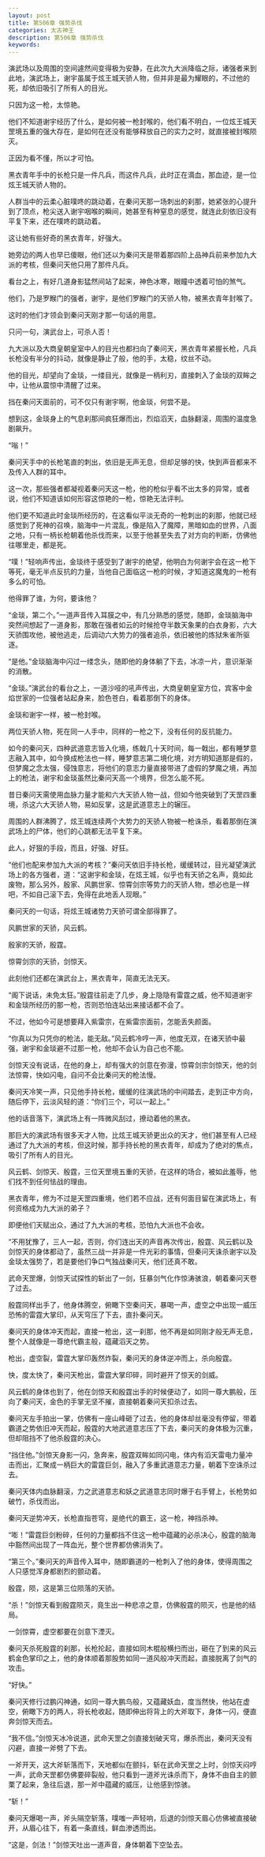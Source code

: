 ```yaml
---
layout: post
title: 第506章 强势杀伐
categories: 太古神王
description: 第506章 强势杀伐
keywords:
---
```


演武场以及周围的空间遽然间变得极为安静，在此次九大派降临之际，诸强者来到此地，演武场上，谢宇虽属于炫王城天骄人物，但并非是最为耀眼的，不过他的死，却依旧吸引了所有人的目光。

只因为这一枪，太惊艳。

他们不知道谢宇经历了什么，是如何被一枪封喉的，他们看不明白，一位炫王城天罡境五重的强大存在，是如何在还没有能够释放自己的实力之时，就直接被封喉陨灭。

正因为看不懂，所以才可怕。

黑衣青年手中的长枪只是一件凡兵，而这件凡兵，此时正在滴血，那血迹，是一位炫王城天骄人物的。

人群当中的云柔心脏噗咚的跳动着，在秦问天那一场刺出的刹那，她紧张的心提升到了顶点，枪尖送入谢宇咽喉的瞬间，她甚至有种窒息的感觉，就连此刻依旧没有平复下来，还在噗咚的跳动着。

这让她有些好奇的黑衣青年，好强大。

她旁边的两人也早已傻眼，他们还以为秦问天是带着那四阶上品神兵前来参加九大派的考核，但秦问天他只用了那件凡兵。

看台之上，有好几道身影猛然间站了起来，神色冰寒，眼瞳中透着可怕的煞气。

他们，乃是罗睺门的强者，谢宇，是他们罗睺门的天骄人物，被黑衣青年封喉了。

这时的他们才领会到秦问天刚才那一句话的用意。

只问一句，演武台上，可杀人否！

九大派以及大商皇朝皇室中人的目光也都扫向了秦问天，黑衣青年紧握长枪，凡兵长枪没有半分的抖动，就像是静止了般，他的手，太稳，纹丝不动。

他的目光，却望向了金琰，一缕目光，就像是一柄利刃，直接刺入了金琰的双眸之中，让他从震惊中清醒了过来。

挡在秦问天面前的，可不仅只有谢宇啊，他金琰，何尝不是。

想到这，金琰身上的气息刹那间疯狂爆而出，烈焰滔天，血脉翻滚，周围的温度急剧飙升。

“嗡！”

秦问天手中的长枪笔直的刺出，依旧是无声无息，但却足够的快，快到声音都来不及传入人群的耳中。

这一次，那些强者都凝视着秦问天这一枪，他的枪似乎看不出太多的异常，或者说，他们不知道该如何形容这惊艳的一枪，惊艳无法评判。

他们更不知道此时金琰所经历的，在这看似平淡无奇的一枪刺出的刹那，他就已经感觉到了死神的召唤，脑海中一片混乱，像是陷入了魔障，黑暗如血的世界，八面之地，只有一柄长枪朝着他杀伐而来，以至于他甚至失去了对方向的判断，仿佛他往哪里走，都是死。

“噗！”轻响声传出，金琰终于感受到了谢宇的绝望，他明白为何谢宇会在这一枪下等死，毫无半点反抗的力量，当他自己面临这一枪的时候，才知道这魔鬼的一枪有多么的可怕。

他得罪了谁，为何，要诛他？

“金琰，第二个。”一道声音传入耳膜之中，有几分熟悉的感觉，随即，金琰脑海中突然间想起了一道身影，那敢在强者如云的时候抢夺半数天象果的白衣身影，六大天骄围攻他，被他逃走，后调动六大势力的强者追杀，依旧被他的炼狱朱雀所驱逐。

“是他。”金琰脑海中闪过一缕念头，随即他的身体躺了下去，冰凉一片，意识渐渐的消散。

“金琰。”演武台的看台之上，一道沙哑的吼声传出，大商皇朝皇室方位，宾客中金焰世家的一位强者站起身来，脸色苍白，看着那倒下的身体。

金琰和谢宇一样，被一枪封喉。

两位天骄人物，死在同一人手中，同样的一枪之下，没有任何的反抗能力。

如今的秦问天，四种武道意志皆入化境，练戟几十天时间，每一戟出，都有睡梦意志融入其中，如今换成枪法也一样，睡梦意志第二境化境，对方明知道那是假的，但梦魔之念太强，侵蚀意志，将他们的意志力量直接带进了虚假的梦魔之境，再加上的枪法，谢宇和金琰虽然比秦问天高一个境界，但怎么能不死。

昔日秦问天需使用血脉力量才能和六大天骄人物一战，但如今他突破到了天罡四重境，杀这六大天骄人物，易如反掌，这是武道意志上的辗压。

周围的人群沸腾了，炫王城连续两个大势力的天骄人物被一枪诛杀，看着那倒在演武场上的尸体，他们的心跳都无法平复下来。

此人，好狠的手段，而且，好强、好狂。

“他们也配来参加九大派的考核？”秦问天依旧手持长枪，缓缓转过，目光凝望演武场上的各方强者，道：“这谢宇和金琰，在炫王城，似乎也有天骄之名声，竟如此废物，那么另外，殷家、风鹏世家、惊霄剑宗等势力的天骄人物，想必也是一样吧，不如自己滚下去，免得在此地丢人现眼。”

秦问天的一句话，将炫王城诸势力天骄可谓全部得罪了。

风鹏世家的天骄，风云鹤。

殷家的天骄，殷霆。

惊霄剑宗的天骄，剑惊天。

此刻他们还都在演武台上，黑衣青年，简直无法无天。

“阁下说话，未免太狂。”殷霆往前走了几步，身上隐隐有雷霆之威，他不知道谢宇和金琰所经历的那一枪，否则恐怕连站出来接话都不会了。

不过，他如今可是想要拜入紫雷宗，在紫雷宗面前，怎能丢失颜面。

“你真以为只凭你的枪法，能无敌。”风云鹤冷哼一声，他度无双，在诸天骄中最强，谢宇和金琰避不过那一枪，他却不会认为自己也不能。

剑惊天没有说话，在他的身上，却有强大的剑意在弥漫，惊霄剑宗剑惊天，他的剑法惊霄，快如闪电，自问不会比秦问天的枪法慢。

秦问天冷笑一声，只见他手持长枪，缓缓的往演武场的中间踏去，走到正中方向，随后停下，云淡风轻的道：“你们三个，可以一起上。”

他的话音落下，演武场上有一阵微风刮过，撩动着他的黑衣。

那巨大的演武场有很多天才人物，比炫王城天骄更出众的天才，他们甚至有人已经通过了九大派的考核，但这时候，那手持长枪的黑衣青年，却成为了绝对的焦点，吸引了所有人的目光。

风云鹤、剑惊天、殷霆，三位天罡境五重的天骄，在这样的场合，被如此羞辱，他们找不到任何怯战的理由。

黑衣青年，修为不过是天罡四重境，他们若不应战，还有何面目留在演武场上，有何资格成为九大派的弟子？

即便他们天赋出众，通过了九大派的考核，恐怕九大派也不会收。

“不用犹豫了，三人一起，否则，你们连出天的声音再次传出，殷霆、风云鹤以及剑惊天的身体都动了，虽然三战一并非是一件光彩的事情，但秦问天诛杀谢宇以及金琰太强势了，若是要他们争口气独战秦问天，他们还真不敢。

武命天罡爆，剑惊天试探性的斩出了一剑，狂暴剑气化作惊涛骇浪，朝着秦问天卷了过去。

殷霆同样出手了，他身体腾空，俯瞰下空秦问天，暴喝一声，虚空之中出现一威压恐怖的雷霆大掌印，从天穹压了下去，直扑秦问天。

秦问天的身体冲天而起，直接一枪出，这一刹那，他不再是如同刚才般无声无息，整个人就像是一尊绝代霸主般，蕴藏滔天之势。

枪出，虚空裂，雷霆大掌印轰然炸裂，秦问天的身体逆冲而上，杀向殷霆。

快，度太快了，秦问天枪出，雷霆大掌印碎，同时避开了惊天的剑威。

风云鹤的身体也到了，他在剑惊天和殷霆出手的时候便动了，如同一尊大鹏般，压向了秦问天，金色的手掌无坚不摧，直接朝着秦问天扣杀过去。

秦问天左手拍出一掌，仿佛有一座山峰砸了过去，他的身体却丝毫没有停留，带着霸道之势依旧冲天而起，殷霆的大地武道意志压了下去，秦问天的身体极为沉重，但却阻挡不了他杀殷霆的决心。

“挡住他。”剑惊天身影一闪，急奔来，殷霆双眸如同闪电，体内有滔天雷电力量冲击而出，汇聚成一柄巨大的雷霆巨剑，融入了多重武道意志力量，朝着下空诛杀过去。

秦问天体内血脉翻滚，力之武道意志和妖之武道意志同时爆于右手臂上，长枪势如破竹，杀伐而出。

秦问天逆势冲天，长枪直指苍穹，是绝代的霸王，这一枪，神挡杀神。

“嘭！”雷霆巨剑粉碎，任何的力量都挡不住这一枪中蕴藏的必杀决心，殷霆的脑海中豁然间出现了一阵血光，整个世界都仿佛消失了。

“第三个。”秦问天的声音传入耳中，随即霸道的一枪刺入了他的身体，使得周围之人只感觉浑身都剧烈的颤动着。

殷霆，陨，这是第三位陨落的天骄。

“杀！”剑惊天看到殷霆陨灭，竟生出一种悲凉之意，仿佛殷霆的陨灭，也是他的结局。

一剑惊霄，虚空都要在剑意下湮灭。

秦问天杀死殷霆的刹那，长枪抡起，直接如同木棍般横扫而出，砸在了到来的风云鹤金色掌印之上，他的身体顺着那股势如同一道风般冲天而起，直接脱离了剑气的攻击。

“好快。”

秦问天修行过鹏闪神通，如同一尊大鹏鸟般，又蕴藏妖血，度当然快，他站在虚空，俯瞰下方的两人，将长枪收起，随即伸出将背上的大斧取下，身体一闪，便直奔剑惊天而去。

“我不信。”剑惊天冰冷说道，武命天罡之剑直接划破天穹，爆杀而出，秦问天没有闪避，直接一斧劈了下去。

一斧开天，这大斧斩落而下，天地都似在颤抖，斩在武命天罡之上时，剑惊天闷哼一声，武命天罡都仿佛要碎裂般，他只看到一道斧光诛杀而下，身体不由自主的颤栗了起来，急往后退，那一斧中蕴藏的威压，让他感到惊骇。

“斩！”

秦问天爆喝一声，斧头隔空斩落，噗嗤一声轻响，后退的剑惊天眉心仿佛被直接破开，从眉心往下，有着一条直线，鲜血渗透而出。

“这是，剑法！”剑惊天吐出一道声音，身体朝着下空坠去。
